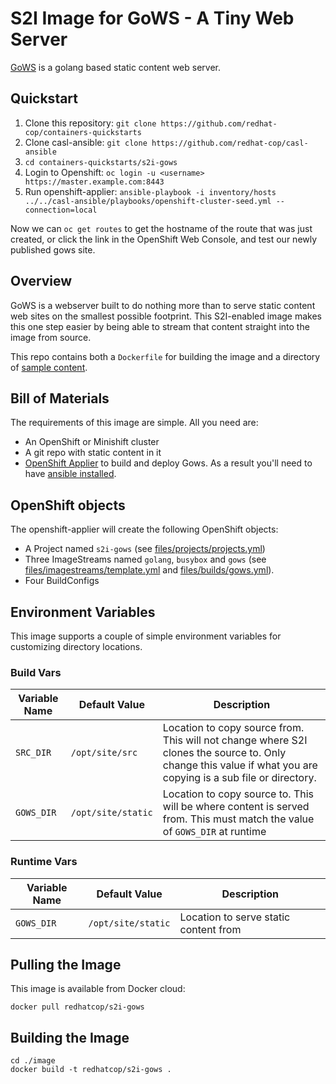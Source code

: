 # S2I Image for GoWS - A Tiny Web Server

[GoWS](https://github.com/redhat-cop/gows) is a golang based static content web server.

## Quickstart

1. Clone this repository:
   `git clone https://github.com/redhat-cop/containers-quickstarts`
2. Clone casl-ansible:
   `git clone https://github.com/redhat-cop/casl-ansible`
3. `cd containers-quickstarts/s2i-gows`
4. Login to Openshift: `oc login -u <username> https://master.example.com:8443`
5. Run openshift-applier: `ansible-playbook -i inventory/hosts ../../casl-ansible/playbooks/openshift-cluster-seed.yml --connection=local`

Now we can `oc get routes` to get the hostname of the route that was just created, or click the link in the OpenShift Web Console, and test our newly published gows site.

## Overview

GoWS is a webserver built to do nothing more than to serve static content web sites on the smallest possible footprint. This S2I-enabled image makes this one step easier by being able to stream that content straight into the image from source.

This repo contains both a `Dockerfile` for building the image and a directory of [sample content](/s2i-gows/demo).

## Bill of Materials

The requirements of this image are simple. All you need are:

* An OpenShift or Minishift cluster
* A git repo with static content in it
* [OpenShift Applier](https://github.com/redhat-cop/casl-ansible/tree/master/roles/openshift-applier) to build and deploy Gows. As a result you'll need to have [ansible installed](http://docs.ansible.com/ansible/latest/intro_installation.html).

## OpenShift objects
The openshift-applier will create the following OpenShift objects:
* A Project named `s2i-gows` (see [files/projects/projects.yml](files/projects/projects.yml))
* Three ImageStreams named `golang`, `busybox` and `gows` (see [files/imagestreams/template.yml](files/imagestreams/template.yml) and [files/builds/gows.yml](files/builds/gows.yml)).
* Four BuildConfigs
  

## Environment Variables

This image supports a couple of simple environment variables for customizing directory locations.

### Build Vars
| Variable Name | Default Value | Description |
| --------------| ------------- | ----------- |
| `SRC_DIR` | `/opt/site/src`| Location to copy source from. This will not change where S2I clones the source to. Only change this value if what you are copying is a sub file or directory. |
| `GOWS_DIR` | `/opt/site/static` | Location to copy source to. This will be where content is served from. This must match the value of `GOWS_DIR` at runtime |

### Runtime Vars
| Variable Name | Default Value | Description |
| --------------| ------------- | ----------- |
| `GOWS_DIR` | `/opt/site/static` | Location to serve static content from |

## Pulling the Image

This image is available from Docker cloud:

```
docker pull redhatcop/s2i-gows
```

## Building the Image

```
cd ./image
docker build -t redhatcop/s2i-gows .
```
